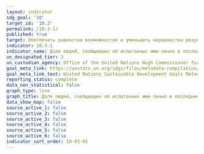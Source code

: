 ```yaml
---
layout: indicator
sdg_goal: '10'
target_id: '10.3'
permalink: /10-3-1/
published: true
target: Обеспечить равенство возможностей и уменьшить неравенство результатов, в том числе путем отмены дискриминационных законов, политики и практики и содействия принятию соответствующего законодательства, политики и мер в этом направлении
indicator: 10.3.1
indicator_name: Доля людей, сообщивших об испытанных ими лично в последние 12 месяцев проявлениях дискриминации или преследованиях на основании, дискриминация на котором запрещена международным правом прав человека
un_designated_tier: 3
un_custodian_agency: Office of the United Nations High Commissioner for Human Rights (OHCHR)
goal_meta_link: https://unstats.un.org/sdgs/files/metadata-compilation/Metadata-Goal-10.pdf
goal_meta_link_text: United Nations Sustainable Development Goals Metadata (PDF 4.0 MB)
reporting_status: complete
data_non_statistical: false
graph_type: line
graph_title: Доля людей, сообщивших об испытанных ими лично в последние 12 месяцев проявлениях дискриминации или преследованиях на основании, дискриминация на котором запрещена международным правом прав человека
data_show_map: false
source_active_1: false
source_active_2: false
source_active_3: false
source_active_4: false
source_active_5: false
source_active_6: false
indicator_sort_order: 10-03-01
---
```

